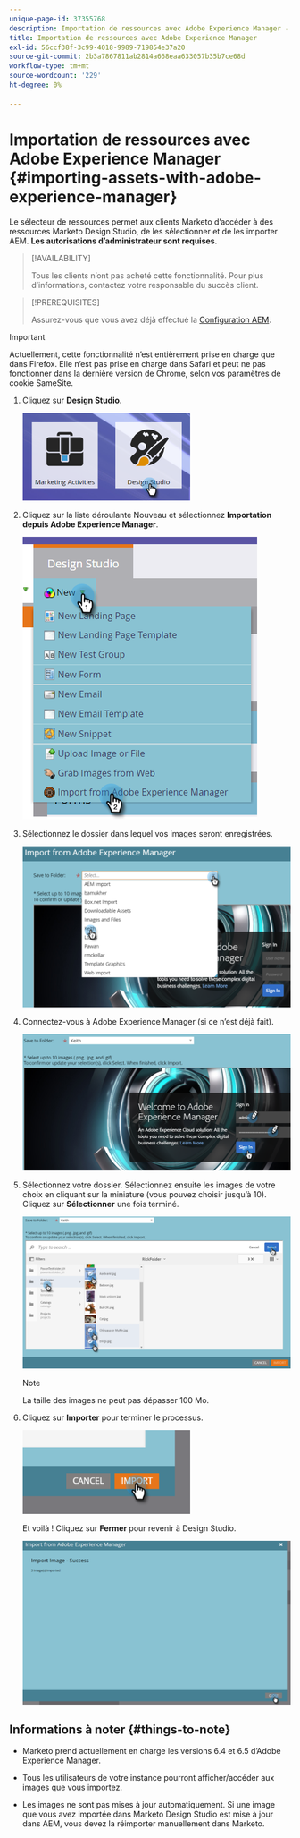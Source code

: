 ```yaml
---
unique-page-id: 37355768
description: Importation de ressources avec Adobe Experience Manager - Documents Marketo - Documentation du produit
title: Importation de ressources avec Adobe Experience Manager
exl-id: 56ccf38f-3c99-4018-9989-719854e37a20
source-git-commit: 2b3a7867811ab2814a668eaa633057b35b7ce68d
workflow-type: tm+mt
source-wordcount: '229'
ht-degree: 0%

---
```


# Importation de ressources avec Adobe Experience Manager {#importing-assets-with-adobe-experience-manager}

Le sélecteur de ressources permet aux clients Marketo d’accéder à des ressources Marketo Design Studio, de les sélectionner et de les importer AEM. **Les autorisations d’administrateur sont requises**.

>[!AVAILABILITY]
>
>Tous les clients n’ont pas acheté cette fonctionnalité. Pour plus d’informations, contactez votre responsable du succès client.

>[!PREREQUISITES]
>
>Assurez-vous que vous avez déjà effectué la [Configuration AEM](/help/marketo/product-docs/core-marketo-concepts/miscellaneous/configuring-adobe-experience-manager-integration.md).

>[!IMPORTANT]
>
>Actuellement, cette fonctionnalité n’est entièrement prise en charge que dans Firefox. Elle n’est pas prise en charge dans Safari et peut ne pas fonctionner dans la dernière version de Chrome, selon vos paramètres de cookie SameSite.

1. Cliquez sur **Design Studio**.

   ![](assets/one-1.png)

1. Cliquez sur la liste déroulante Nouveau et sélectionnez **Importation depuis Adobe Experience Manager**.

   ![](assets/two-1.png)

1. Sélectionnez le dossier dans lequel vos images seront enregistrées.

   ![](assets/three-1.png)

1. Connectez-vous à Adobe Experience Manager (si ce n’est déjà fait).

   ![](assets/four-1.png)

1. Sélectionnez votre dossier. Sélectionnez ensuite les images de votre choix en cliquant sur la miniature (vous pouvez choisir jusqu’à 10). Cliquez sur **Sélectionner** une fois terminé.

   ![](assets/five.png)

   >[!NOTE]
   >
   >La taille des images ne peut pas dépasser 100 Mo.

1. Cliquez sur **Importer** pour terminer le processus.

   ![](assets/six-1.png)

   Et voilà ! Cliquez sur **Fermer** pour revenir à Design Studio.

   ![](assets/seven-1.png)

## Informations à noter {#things-to-note}

* Marketo prend actuellement en charge les versions 6.4 et 6.5 d’Adobe Experience Manager.

* Tous les utilisateurs de votre instance pourront afficher/accéder aux images que vous importez.

* Les images ne sont pas mises à jour automatiquement. Si une image que vous avez importée dans Marketo Design Studio est mise à jour dans AEM, vous devez la réimporter manuellement dans Marketo.
